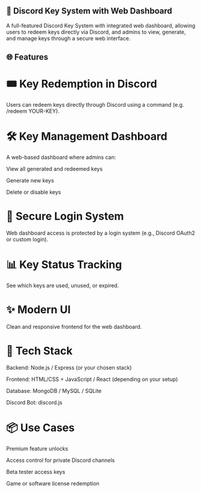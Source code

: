 ## 🔑 Discord Key System with Web Dashboard
A full-featured Discord Key System with integrated web dashboard, allowing users to redeem keys directly via Discord, and admins to view, generate, and manage keys through a secure web interface.

## 🌐 Features
# 🎟️ Key Redemption in Discord
Users can redeem keys directly through Discord using a command (e.g. /redeem YOUR-KEY).

# 🛠️ Key Management Dashboard
A web-based dashboard where admins can:

View all generated and redeemed keys

Generate new keys

Delete or disable keys

# 🔐 Secure Login System
Web dashboard access is protected by a login system (e.g., Discord OAuth2 or custom login).

# 📊 Key Status Tracking
See which keys are used, unused, or expired.

# ✨ Modern UI
Clean and responsive frontend for the web dashboard.

# 🧰 Tech Stack
Backend: Node.js / Express (or your chosen stack)

Frontend: HTML/CSS + JavaScript / React (depending on your setup)

Database: MongoDB / MySQL / SQLite

Discord Bot: discord.js

# 📦 Use Cases
Premium feature unlocks

Access control for private Discord channels

Beta tester access keys

Game or software license redemption
